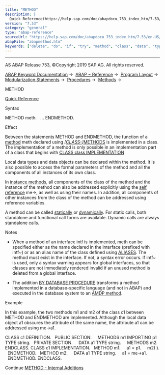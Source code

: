 ```yaml
---
title: "METHOD"
description: |
  Quick Reference(https://help.sap.com/doc/abapdocu_753_index_htm/7.53/en-US/abapmethod_shortref.htm) Syntax METHOD meth. ... ENDMETHOD. Effect Between the statements METHOD and ENDMETHOD, the function of a method(https://help.sap.com/doc/abapdocu_753_index_htm/7.53/en-US/abenmethod_glosry.htm 'Gl
version: "7.53"
category: "general"
type: "abap-reference"
sourceUrl: "https://help.sap.com/doc/abapdocu_753_index_htm/7.53/en-US/abapmethod.htm"
abapFile: "abapmethod.htm"
keywords: ["delete", "do", "if", "try", "method", "class", "data", "types", "abapmethod"]
---
```


* * *

AS ABAP Release 753, ©Copyright 2019 SAP AG. All rights reserved.

[ABAP Keyword Documentation](https://help.sap.com/doc/abapdocu_753_index_htm/7.53/en-US/abenabap.htm) →  [ABAP − Reference](https://help.sap.com/doc/abapdocu_753_index_htm/7.53/en-US/abenabap_reference.htm) →  [Program Layout](https://help.sap.com/doc/abapdocu_753_index_htm/7.53/en-US/abenabap_program_layout.htm) →  [Modularization Statements](https://help.sap.com/doc/abapdocu_753_index_htm/7.53/en-US/abenabap_language_modularization.htm) →  [Procedures](https://help.sap.com/doc/abapdocu_753_index_htm/7.53/en-US/abenabap_language_procedures.htm) →  [Methods](https://help.sap.com/doc/abapdocu_753_index_htm/7.53/en-US/abenabap_methods.htm) → 

METHOD

[Quick Reference](https://help.sap.com/doc/abapdocu_753_index_htm/7.53/en-US/abapmethod_shortref.htm)

Syntax

METHOD meth.
  ...
ENDMETHOD.

Effect

Between the statements METHOD and ENDMETHOD, the function of a [method](https://help.sap.com/doc/abapdocu_753_index_htm/7.53/en-US/abenmethod_glosry.htm "Glossary Entry") meth declared using [*\[*CLASS-*\]*](https://help.sap.com/doc/abapdocu_753_index_htm/7.53/en-US/abapclass-methods.htm)[METHODS](https://help.sap.com/doc/abapdocu_753_index_htm/7.53/en-US/abapmethods.htm) is implemented in a class. The implementation of a method is only possible in an implementation part of a class that begins with [CLASS class IMPLEMENTATION](https://help.sap.com/doc/abapdocu_753_index_htm/7.53/en-US/abapclass.htm)

Local data types and data objects can be declared within the method. It is also possible to access the formal parameters of the method and all the components of all instances of its own class.

In [instance methods](https://help.sap.com/doc/abapdocu_753_index_htm/7.53/en-US/abeninstance_method_glosry.htm "Glossary Entry"), all components of the class of the method and the instance of the method can also be addressed explicitly using the [self reference](https://help.sap.com/doc/abapdocu_753_index_htm/7.53/en-US/abenself_reference_glosry.htm "Glossary Entry") me->, as well as using their names. In addition, all components of other instances from the class of the method can be addressed using reference variables.

A method can be called [statically](https://help.sap.com/doc/abapdocu_753_index_htm/7.53/en-US/abenmethod_calls_static.htm) or [dynamically](https://help.sap.com/doc/abapdocu_753_index_htm/7.53/en-US/abenmethod_calls_dynamic.htm). For static calls, both standalone and functional call forms are available. Dynamic calls are always standalone calls.

Notes

-   When a method of an interface intf is implemented, meth can be specified either as the name declared in the interface (prefixed with intf~) or as an alias name of the class defined using [ALIASES](https://help.sap.com/doc/abapdocu_753_index_htm/7.53/en-US/abapaliases.htm). The method must exist in the interface. If not, a syntax error occurs. If intf~ is used, only a syntax warning appears for global interfaces, so that classes are not immediately rendered invalid if an unused method is deleted from a global interface.
    
-   The addition [BY DATABASE PROCEDURE](https://help.sap.com/doc/abapdocu_753_index_htm/7.53/en-US/abapmethod_by_db_proc.htm) transforms a method implemented in a database-specific language (and not in ABAP) and executed in the database system to an [AMDP method](https://help.sap.com/doc/abapdocu_753_index_htm/7.53/en-US/abenamdp_method_glosry.htm "Glossary Entry").
    

Example

In this example, the two methods m1 and m2 of the class c1 between METHOD and ENDMETHOD are implemented. Although the local data object a1 obscures the attribute of the same name, the attribute a1 can be addressed using me->a1.

CLASS c1 DEFINITION.
  PUBLIC SECTION.
    METHODS m1 IMPORTING p1 TYPE string.
  PRIVATE SECTION.
    DATA a1 TYPE string.
    METHODS m2.
ENDCLASS.
CLASS c1 IMPLEMENTATION.
  METHOD m1.
    a1 = p1.
    m2( ).
  ENDMETHOD.
  METHOD m2.
    DATA a1 TYPE string.
    a1 = me->a1.
  ENDMETHOD.
ENDCLASS.

Continue
[METHOD - Internal Additions](https://help.sap.com/doc/abapdocu_753_index_htm/7.53/en-US/abapmethod_kernel_module_internal.htm)